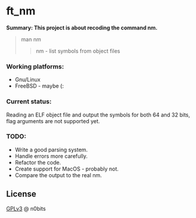# ft_nm

**Summary: This project is about recoding the command nm.**


> man nm
> > nm - list symbols from object files

### Working platforms:

- Gnu/Linux
- FreeBSD - maybe (:

### Current status:
Reading an ELF object file and output the symbols for both 64 and 32 bits, flag arguments are not supported yet.

### TODO:
- Write a good parsing system.
- Handle errors more carefully.
- Refactor the code.
- Create support for MacOS - probably not.
- Compare the output to the real nm.

## License

[GPLv3](https://www.gnu.org/licenses/gpl-3.0.html) @ n0bits
